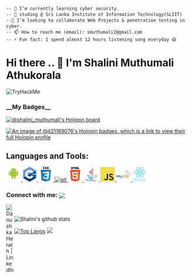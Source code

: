     -- 🔭 I’m currently learning cyber security.
    -- 🌱 studing @ Sri Lanka Institute of Information Technology(SLIIT)
    --👯 I’m looking to collaborate Web Projects & penetration testing in cyber.
    -- 📫 How to reach me (email): smuthumali2@gmail.com
    -- ⚡ Fun fact: I spend almost 12 hours listening song everyday 😄
    
    
 <h1> Hi there .. 👋 I'm Shalini Muthumali Athukorala</h1>
 
 <img src="https://tryhackme-badges.s3.amazonaws.com/dosebinary68.png" alt="TryHackMe">

 <h3>__My Badges__</h3>
 
 [![@shalini_muthumali's Holopin board](https://holopin.io/api/user/board?user=shalini_muthumali)](https://holopin.io/@shalini_muthumali)


 
 [![An image of @it21169076's Holopin badges, which is a link to view their full Holopin profile](https://holopin.me/it21169076)](https://holopin.io/@it21169076)

<h2 align="left"><b>Languages and Tools:</b></h2>
<p align="left"> <a href="https://developer.android.com" target="_blank"> <img src="https://raw.githubusercontent.com/devicons/devicon/master/icons/android/android-original-wordmark.svg" alt="android" width="40" height="40"/> </a> <a href="https://www.w3schools.com/cpp/" target="_blank"> <img src="https://raw.githubusercontent.com/devicons/devicon/master/icons/cplusplus/cplusplus-original.svg" alt="cplusplus" width="40" height="40"/> </a> <a href="https://www.w3schools.com/css/" target="_blank"> <img src="https://raw.githubusercontent.com/devicons/devicon/master/icons/css3/css3-original-wordmark.svg" alt="css3" width="40" height="40"/> </a> <a href="https://git-scm.com/" target="_blank"> <img src="https://www.vectorlogo.zone/logos/git-scm/git-scm-icon.svg" alt="git" width="40" height="40"/> </a> <a href="https://www.w3.org/html/" target="_blank"> <img src="https://raw.githubusercontent.com/devicons/devicon/master/icons/html5/html5-original-wordmark.svg" alt="html5" width="40" height="40"/> </a> <a href="https://www.java.com" target="_blank"> <img src="https://raw.githubusercontent.com/devicons/devicon/master/icons/java/java-original.svg" alt="java" width="40" height="40"/> </a> <a href="https://developer.mozilla.org/en-US/docs/Web/JavaScript" target="_blank"> <img src="https://raw.githubusercontent.com/devicons/devicon/master/icons/javascript/javascript-original.svg" alt="javascript" width="40" height="40"/> </a> <a href="https://www.mysql.com/" target="_blank"> <img src="https://raw.githubusercontent.com/devicons/devicon/master/icons/mysql/mysql-original-wordmark.svg" alt="mysql" width="40" height="40"/> </a> <a href="https://reactjs.org/" target="_blank"> <img src="https://raw.githubusercontent.com/devicons/devicon/master/icons/react/react-original-wordmark.svg" alt="react" width="40" height="40"/> </a>

</p>
    


### Connect with me: <img align="center" src="https://github.com/rajput2107/rajput2107/blob/master/Assets/Handshake.gif" height="33px" />
 

[<img align="left" alt="DanushkaHerath | LinkedIn" width="22px" src="https://cdn.jsdelivr.net/npm/simple-icons@v3/icons/linkedin.svg" />][linkedin]<br>




![Shalini's github stats](https://github-readme-stats.vercel.app/api?username=IT21169076&show_icons=true&theme=radical)



[![Top Langs](https://github-readme-stats.vercel.app/api/top-langs/?username=IT21169076&layout=compact&theme=radical)](https://github.com/IT21169076/github-readme-stats)
![](https://github.com/vikumkbv/vikumkbv/blob/master/icons/header_.png)


[linkedin]: https://www.linkedin.com/in/shalini-muthumali/




